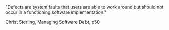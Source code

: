 "Defects are system faults that users are able to work around but should not occur in a functioning software implementation."

Christ Sterling, Managing Software Debt, p50